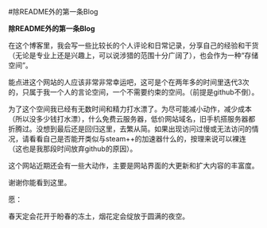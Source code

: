 #除README外的第一条Blog

**除README外的第一条Blog**

在这个博客里，我会写一些比较长的个人评论和日常记录，分享自己的经验和干货（无论是专业上还是兴趣上，可以说涉猎的范围十分广阔了），也会作为一种“存储空间”。

能点进这个网站的人应该非常非常幸运吧，这可是个在两年多的时间里迭代3次的，只属于我一个人的言论空间，一个不需要约束的空间。（前提是github不倒）。

为了这个空间我已经有无数时间和精力打水漂了。为尽可能减小动作，减少成本（所以没多少钱打水漂），什么免费云服务器，低价网站域名，旧手机搭服务器都折腾过。没想到最后还是回归这里，去繁从简。如果出现访问过慢或无法访问的情况，请看看自己是否能开类似与steam++的加速器什么的，按理来说可以裸连（这也是我那段时间放弃github的原因）。

这个网站近期还会有一些大动作，主要是网站界面的大更新和扩大内容的丰富度。

谢谢你能看到这里。

愿：

春天定会花开于盼春的冻土，烟花定会绽放于圆满的夜空。
